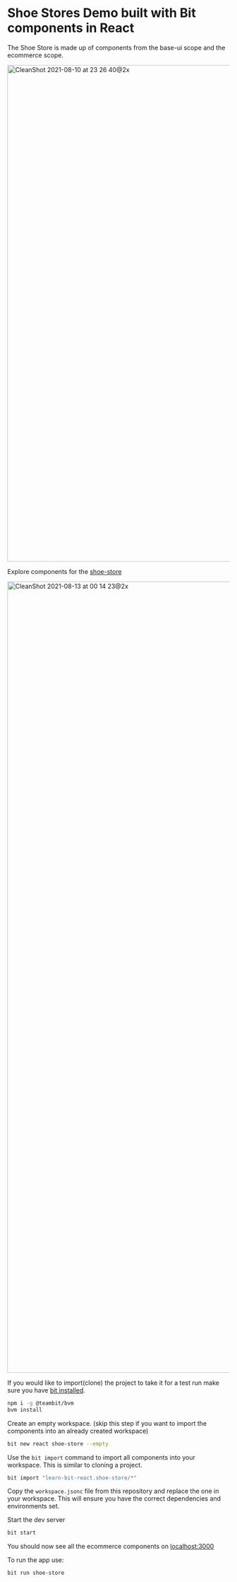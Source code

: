 # Shoe Stores Demo built with Bit components in React

The Shoe Store is made up of components from the base-ui scope and the ecommerce scope.

<img width="1124" alt="CleanShot 2021-08-10 at 23 26 40@2x" src="https://user-images.githubusercontent.com/13063165/128937364-5c814d60-7538-4e00-8571-31ad3020bae6.png">

Explore components for the [shoe-store](https://bit.dev/learn-bit-react/shoe-store)

<img width="1791" alt="CleanShot 2021-08-13 at 00 14 23@2x" src="https://user-images.githubusercontent.com/13063165/129276814-ec657f34-8cfd-4ebc-86b0-d58b1765bf53.png">

If you would like to import(clone) the project to take it for a test run make sure you have [bit installed](https://harmony-docs.bit.dev/getting-started/installing-bit).

```bash
npm i -g @teambit/bvm
bvm install
```

Create an empty workspace. (skip this step if you want to import the components into an already created workspace)

```bash
bit new react shoe-store --empty
```

Use the `bit import` command to import all components into your workspace. This is similar to cloning a project.

```bash
bit import "learn-bit-react.shoe-store/*"
```

Copy the `workspace.jsonc` file from this repository and replace the one in your workspace. This will ensure you have the correct dependencies and environments set.

Start the dev server

```bash
bit start
```

You should now see all the ecommerce components on [localhost:3000](http://localhost:3000)

To run the app use:

```bash
bit run shoe-store
```
